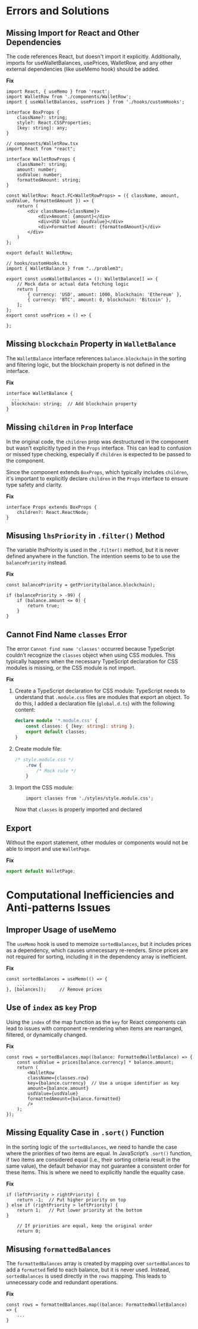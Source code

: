 # Errors and Solutions

## Missing Import for React and Other Dependencies

The code references React, but doesn't import it explicitly. Additionally, imports for useWalletBalances, usePrices, WalletRow, and any other external dependencies (like useMemo hook) should be added.

**Fix**
```tsx
import React, { useMemo } from 'react';
import WalletRow from './components/WalletRow';
import { useWalletBalances, usePrices } from './hooks/customHooks';

interface BoxProps {
    className?: string;
    style?: React.CSSProperties;
    [key: string]: any;
}
```

```tsx
// components/WalletRow.tsx
import React from "react";

interface WalletRowProps {
    className?: string;
    amount: number;
    usdValue: number;
    formattedAmount: string;
}

const WalletRow: React.FC<WalletRowProps> = ({ className, amount, usdValue, formattedAmount }) => {
    return (
        <div className={className}>
            <div>Amount: {amount}</div>
            <div>USD Value: {usdValue}</div>
            <div>Formatted Amount: {formattedAmount}</div>
        </div>
    )
};

export default WalletRow;
```

```tsx
// hooks/customHooks.ts
import { WalletBalance } from "../problem3";

export const useWalletBalances = (): WalletBalance[] => {
    // Mock data or actual data fetching logic
    return [
        { currency: 'USD', amount: 1000, blockchain: 'Ethereum' },
        { currency: 'BTC', amount: 0, blockchain: 'Bitcoin' },
    ];
};
export const usePrices = () => {

};
```

## Missing `blockchain` Property in `WalletBalance`
The `WalletBalance` interface references `balance.blockchain` in the sorting and filtering logic, but the blockchain property is not defined in the interface.

**Fix**
```tsx
interface WalletBalance {
  ...
  blockchain: string;  // Add blockchain property
}
```

## Missing `children` in `Prop` Interface
In the original code, the `children` prop was destructured in the component but wasn’t explicitly typed in the `Props` interface. This can lead to confusion or missed type checking, especially if `children` is expected to be passed to the component.

Since the component extends `BoxProps`, which typically includes `children`, it's important to explicitly declare `children` in the `Props` interface to ensure type safety and clarity.

**Fix**
```tsx
interface Props extends BoxProps {
    children?: React.ReactNode;
}
```

## Misusing `lhsPriority` in `.filter()` Method
The variable lhsPriority is used in the `.filter()` method, but it is never defined anywhere in the function. The intention seems to be to use the `balancePriority` instead.

**Fix**
```tsx
const balancePriority = getPriority(balance.blockchain);

if (balancePriority > -99) {
    if (balance.amount <= 0) {
        return true;
    }
}
```

## Cannot Find Name `classes` Error
The error `Cannot find name 'classes'` occurred because TypeScript couldn’t recognize the `classes` object when using CSS modules. This typically happens when the necessary TypeScript declaration for CSS modules is missing, or the CSS module is not import.

**Fix**
1. Create a TypeScript declaration for CSS module:
TypeScript needs to understand that `.module.css` files are modules that export an object. To do this, I added a declaration file (`global.d.ts`) with the following content:

    ```ts
    declare module '*.module.css' {
        const classes: { [key: string]: string };
        export default classes;
    }
    ```

2. Create module file:
    ```css
    /* style.module.css */
        .row {
            /* Mock rule */
        }
    ```

3. Import the CSS module:
    ```tsx
        import classes from './styles/style.module.css';
    ```

    Now that `classes` is properly imported and declared

## Export
Without the export statement, other modules or components would not be able to import and use `WalletPage`.

**Fix**
```ts
export default WalletPage;
```

# Computational Inefficiencies and Anti-patterns Issues

## Improper Usage of useMemo
The `useMemo` hook is used to memoize `sortedBalances`, but it includes prices as a dependency, which causes unnecessary re-renders. Since prices are not required for sorting, including it in the dependency array is inefficient.

**Fix**
```tsx
const sortedBalances = useMemo(() => {
    ...
}, [balances]);     // Remove prices
```

## Use of `index` as `key` Prop
Using the `index` of the map function as the `key` for React components can lead to issues with component re-rendering when items are rearranged, filtered, or dynamically changed.

**Fix**
```tsx
const rows = sortedBalances.map((balance: FormattedWalletBalance) => {
    const usdValue = prices[balance.currency] * balance.amount;
    return (
        <WalletRow
        className={classes.row}
        key={balance.currency}  // Use a unique identifier as key
        amount={balance.amount}
        usdValue={usdValue}
        formattedAmount={balance.formatted}
        />
    );
});
```

## Missing Equality Case in `.sort()` Function
In the sorting logic of the `sortedBalances`, we need to handle the case where the priorities of two items are equal. In JavaScript’s `.sort()` function, if two items are considered equal (i.e., their sorting criteria result in the same value), the default behavior may not guarantee a consistent order for these items. This is where we need to explicitly handle the equality case.

**Fix**
```tsx
if (leftPriority > rightPriority) {
    return -1;  // Put higher priority on top
} else if (rightPriority > leftPriority) {
    return 1;   // Put lower priority at the bottom
}

    // If priorities are equal, keep the original order
    return 0;
```

## Misusing `formattedBalances`
The `formattedBalances` array is created by mapping over `sortedBalances` to add a `formatted` field to each balance, but it is never used. Instead, `sortedBalances` is used directly in the `rows` mapping. This leads to unnecessary code and redundant operations.

**Fix**
```tsx
const rows = formattedBalances.map((balance: FormattedWalletBalance) => {
    ...
}
```